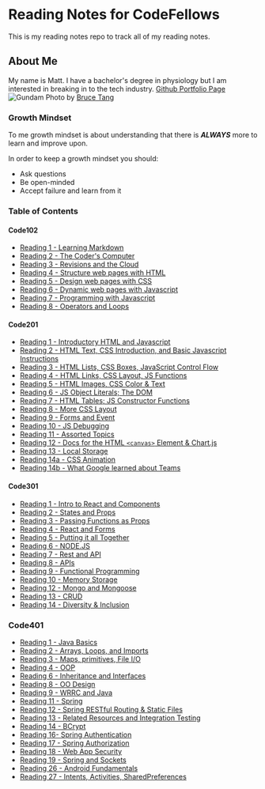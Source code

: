 # Reading Notes for CodeFellows

This is my reading notes repo to track all of my reading notes.

## About Me

My name is Matt. I have a bachelor's degree in physiology but I am interested in breaking in to the tech industry. [Github Portfolio Page](https://github.com/MattyCho)
![Gundam](https://images.unsplash.com/photo-1571757767119-68b8dbed8c97?ixid=MnwxMjA3fDB8MHxwaG90by1wYWdlfHx8fGVufDB8fHx8&ixlib=rb-1.2.1&auto=format&fit=crop&w=1950&q=80)
Photo by [Bruce Tang](https://unsplash.com/@brucetml?utm_source=unsplash&utm_medium=referral&utm_content=creditCopyText)

### Growth Mindset

To me growth mindset is about understanding that there is ***ALWAYS*** more to learn and improve upon.

In order to keep a growth mindset you should:
- Ask questions
- Be open-minded
- Accept failure and learn from it

### Table of Contents

#### Code102

- [Reading 1 - Learning Markdown](code102reading/markdown.md)
- [Reading 2 - The Coder's Computer](code102reading/coderscomputer.md)
- [Reading 3 - Revisions and the Cloud](code102reading/github.md)
- [Reading 4 - Structure web pages with HTML](code102reading/html.md)
- [Reading 5 - Design web pages with CSS](code102reading/css.md)
- [Reading 6 - Dynamic web pages with Javascript](code102reading/javascript.md)
- [Reading 7 - Programming with Javascript](code102reading/javascript2.md)
- [Reading 8 - Operators and Loops](code102reading/operators.md)

#### Code201

- [Reading 1 - Introductory HTML and Javascript](code201reading/introhtml.md)
- [Reading 2 - HTML Text, CSS Introduction, and Basic Javascript Instructions](code201reading/morehtml.md)
- [Reading 3 - HTML Lists, CSS Boxes, JavaScript Control Flow](code201reading/reading3.md)
- [Reading 4 - HTML Links, CSS Layout, JS Functions](code201reading/reading4.md/)
- [Reading 5 - HTML Images, CSS Color & Text](code201reading/reading5.md)
- [Reading 6 - JS Object Literals; The DOM](code201reading/reading6.md)
- [Reading 7 - HTML Tables; JS Constructor Functions](code201reading/reading7.md)
- [Reading 8 - More CSS Layout](code201reading/reading8.md)
- [Reading 9 - Forms and Event](code201reading/reading9.md)
- [Reading 10 - JS Debugging](code201reading/reading10.md)
- [Reading 11 - Assorted Topics](code201reading/reading11.md)
- [Reading 12 - Docs for the HTML `<canvas>` Element & Chart.js](code201reading/reading12.md)
- [Reading 13 - Local Storage](code201reading/reading13.md)
- [Reading 14a - CSS Animation](code201reading/reading14a.md)
- [Reading 14b - What Google learned about Teams](code201reading/reading14b.md)


#### Code301

- [Reading 1 - Intro to React and Components](code301reading/reading1.md)
- [Reading 2 - States and Props](code301reading/reading2.md)
- [Reading 3 - Passing Functions as Props](code301reading/reading3.md)
- [Reading 4 - React and Forms](code301reading/reading4.md)
- [Reading 5 - Putting it all Together](code301reading/reading5.md)
- [Reading 6 - NODE.JS](code301reading/reading6.md)
- [Reading 7 - Rest and API](code301reading/reading7.md)
- [Reading 8 - APIs](code301reading/reading8.md)
- [Reading 9 - Functional Programming](code301reading/reading9.md)
- [Reading 10 - Memory Storage](code301reading/reading10.md)
- [Reading 12 - Mongo and Mongoose](code301reading/reading12.md)
- [Reading 13 - CRUD](code301reading/reading13.md)
- [Reading 14 - Diversity & Inclusion](code301reading/reading14.md)

### Code401

- [Reading 1 - Java Basics](code401reading/reading1.md)
- [Reading 2 - Arrays, Loops, and Imports](code401reading/reading2.md)
- [Reading 3 - Maps, primitives, File I/O](code401reading/reading3.md)
- [Reading 4 - OOP](code401reading/reading4.md)
- [Reading 6 - Inheritance and Interfaces](code401reading/reading6.md)
- [Reading 8 - OO Design](code401reading/reading8.md)
- [Reading 9 - WRRC and Java](code401reading/reading9.md)
- [Reading 11 - Spring](code401reading/reading11.md)
- [Reading 12 - Spring RESTful Routing & Static Files](code401reading/reading12.md)
- [Reading 13 - Related Resources and Integration Testing](code401reading/reading13.md)
- [Reading 14 - BCrypt](code401reading/reading14.md)
- [Reading 16- Spring Authentication](code401reading/reading16.md)
- [Reading 17 - Spring Authorization](code401reading/reading17.md)
- [Reading 18 - Web App Security](code401reading/reading18.md)
- [Reading 19 - Spring and Sockets](code401reading/reading19.md)
- [Reading 26 - Android Fundamentals](code401reading/reading26.md)
- [Reading 27 - Intents, Activities, SharedPreferences](code401reading.md)